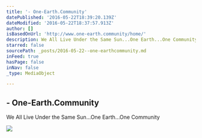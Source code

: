 ```yaml
---
title: '- One-Earth.Community'
datePublished: '2016-05-22T18:39:20.139Z'
dateModified: '2016-05-22T18:37:57.913Z'
author: []
isBasedOnUrl: 'http://www.one-earth.community/home/'
description: We All Live Under the Same Sun...One Earth...One Community
starred: false
sourcePath: _posts/2016-05-22--one-earthcommunity.md
inFeed: true
hasPage: false
inNav: false
_type: MediaObject

---
```

<article style=""><h1>- One-Earth.Community</h1><p>We All Live Under the Same Sun...One Earth...One Community</p><img src="http://www.one-earth.community/wp-content/uploads/2015/06/collage-of-hope-and-irony-ver-6.00-fb.png" /></article>